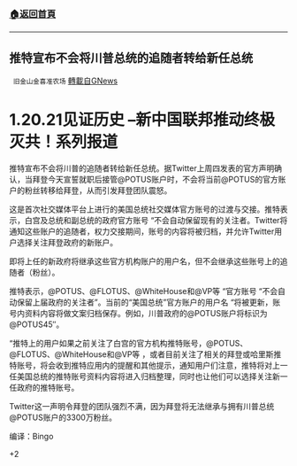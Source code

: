 ###  [:house:返回首頁](https://github.com/ourhimalayas/txt)
---

## 推特宣布不会将川普总统的追随者转给新任总统
` 旧金山金喜准农场` [轉載自GNews](https://gnews.org/zh-hans/778317/)

# 1.20.21见证历史 –新中国联邦推动终极灭共！系列报道

推特宣布不会将川普的追随者转给新任总统。据Twitter上周四发表的官方声明确认，当拜登今天宣誓就职后接管@POTUS账户时，不会将当前@POTUS的官方账户的粉丝转移给拜登，从而引发拜登团队震怒。

这是首次社交媒体平台上进行的美国总统社交媒体官方账号的过渡与交接。推特表示，白宫及总统和副总统的政府官方账号 “不会自动保留现有的关注者。Twitter将通知这些账户的追随者，权力交接期间，账号的内容将被归档，并允许Twitter用户选择关注拜登政府的新账户。

即将上任的新政府将继承这些官方机构账户的用户名，但不会继承这些账号上的追随者（粉丝）。

推特表示，@POTUS、@FLOTUS、@WhiteHouse和@VP等 “官方账号 “不会自动保留上届政府的关注者”。当前的“美国总统”官方账户的用户名 “将被更新，账号内资料内容将做文案归档保存。例如，川普政府的@POTUS账户将标识为@POTUS45″。

“推特上的用户如果之前关注了白宫的官方机构推特账号，@POTUS、@FLOTUS、@WhiteHouse和@VP等 ，或者目前关注了相关的拜登或哈里斯推特账号，将会收到推特应用内的提醒和其他提示，通知用户们注意，推特将对上一任美国总统的推特账号资料内容将进入归档整理，同时也让他们可以选择关注新一任政府的推特账号。

Twitter这一声明令拜登的团队强烈不满，因为拜登将无法继承与拥有川普总统@POTUS账户的3300万粉丝。

编译：Bingo

+2
